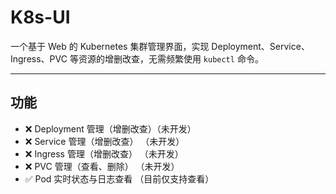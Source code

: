 # K8s-UI

一个基于 Web 的 Kubernetes 集群管理界面，实现 Deployment、Service、Ingress、PVC 等资源的增删改查，无需频繁使用 `kubectl` 命令。

---

## 功能

- ❌ Deployment 管理（增删改查）（未开发）
- ❌ Service 管理（增删改查）  （未开发）
- ❌ Ingress 管理（增删改查）  （未开发）
- ❌ PVC 管理（查看、删除）    （未开发）
- ✅ Pod 实时状态与日志查看    （目前仅支持查看）



